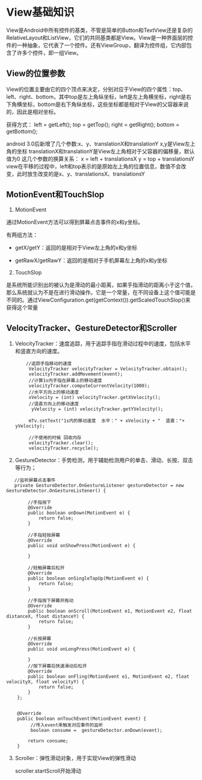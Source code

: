 # View基础知识
View是Android中所有控件的基类，不管是简单的Button和TextView还是复杂的RelativeLayout和ListView，它们的共同基类都是View。View是一种界面层的控件的一种抽象，它代表了一个控件。还有ViewGroup，翻译为控件组，它内部包含了许多个控件，即一组View。
## View的位置参数
View的位置主要由它的四个顶点来决定，分别对应于View的四个属性：top、left、right、bottom，其中top是左上角纵坐标，left是左上角横坐标，right是右下角横坐标，bottom是右下角纵坐标，这些坐标都是相对于View的父容器来说的，因此是相对坐标。

获得方式：
left = getLeft();
top = getTop();
right = getRight();
bottom = getBottom();

android 3.0后新增了几个参数:x、y、translationX和translationY
x,y是View左上角的坐标
translationX和translationY是View左上角相对于父容器的偏移量，默认值为0
这几个参数的换算关系：
  x = left + translationsX
  y = top + translationsY
view在平移的过程中，left和top表示的是原始左上角的位置信息，数值不会改变，此时放生改变的是x、y、translationsX、translationsY

## MotionEvent和TouchSlop
1. MotionEvent

通过MotionEvent方法可以得到屏幕点击事件的x和y坐标。

有两组方法：
- getX/getY：返回的是相对于View左上角的x和y坐标

- getRawX/getRawY：返回的是相对于手机屏幕左上角的x和y坐标

2. TouchSlop

是系统所能识别出的被认为是滑动的最小距离，如果手指滑动的距离小于这个值，那么系统就认为不是在进行滑动操作。它是一个常量，在不同设备上这个值可能是不同的。通过ViewConfiguration.get(getContext()).getScaledTouchSlop()来获得这个常量

## VelocityTracker、GestureDetector和Scroller

1. VelocityTracker：速度追踪，用于追踪手指在滑动过程中的速度，包括水平和竖直方向的速度。
   ```
       //追踪手指移动的速度
        VelocityTracker velocityTracker = VelocityTracker.obtain();
        velocityTracker.addMovement(event);
        //计算1s内手指在屏幕上的移动速度
        velocityTracker.computeCurrentVelocity(1000);
        //水平方向上的移动速度
        xVelocity = (int) velocityTracker.getXVelocity();
        //竖直方向上的移动速度
         yVelocity = (int) velocityTracker.getYVelocity();

        mTv.setText("1s内的移动速度  水平：" + xVelocity + "  竖直："+ yVelocity);

        //不使用的时候 回收内存
        velocityTracker.clear();
        velocityTracker.recycle();
   ```
2. GestureDetector：手势检测，用于辅助检测用户的单击、滑动、长按、双击等行为；
```
   //监听屏幕点击事件
   private GestureDetector.OnGestureListener gestureDetector = new GestureDetector.OnGestureListener() {
   
        //手指按下
        @Override
        public boolean onDown(MotionEvent e) {
            return false;
        }

        //手指轻按屏幕
        @Override
        public void onShowPress(MotionEvent e) {

        }

        //轻触屏幕后松开
        @Override
        public boolean onSingleTapUp(MotionEvent e) {
            return false;
        }

        //手指按下屏幕并拖动
        @Override
        public boolean onScroll(MotionEvent e1, MotionEvent e2, float distanceX, float distanceY) {
            return false;
        }

        //长按屏幕
        @Override
        public void onLongPress(MotionEvent e) {

        }
        //按下屏幕后快速滑动后松开
        @Override
        public boolean onFling(MotionEvent e1, MotionEvent e2, float velocityX, float velocityY) {
            return false;
        }
    };


    @Override
    public boolean onTouchEvent(MotionEvent event) {
         //传入event来触发对应事件的监听
         boolean consume =  gestureDetector.onDown(event);
         
        return consume;
    }
```
3. Scroller：弹性滑动对象，用于实现View的弹性滑动

    scroller.startScroll开始滑动

